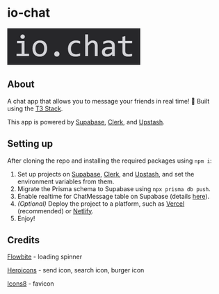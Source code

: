 # io-chat

![logo](docs/images/logo.png)

## About

A chat app that allows you to message your friends in real time! 📲
Built using the [T3 Stack](https://create.t3.gg/).

This app is powered by [Supabase](https://supabase.com/), [Clerk](https://clerk.com/), and [Upstash](https://upstash.com/).

## Setting up

After cloning the repo and installing the required packages using `npm i`:

1. Set up projects on [Supabase](https://supabase.com/), [Clerk](https://clerk.com/), and [Upstash](https://upstash.com/), and set the environment variables from them.
2. Migrate the Prisma schema to Supabase using `npx prisma db push`.
3. Enable realtime for ChatMessage table on Supabase (details [here](https://supabase.com/docs/guides/realtime/subscribing-to-database-changes)).
4. _(Optional)_ Deploy the project to a platform, such as [Vercel](https://vercel.com/) (recommended) or [Netlify](https://www.netlify.com/).
5. Enjoy!

## Credits

[Flowbite](https://flowbite.com/docs/components/spinner/) - loading spinner

[Heroicons](https://heroicons.com/) - send icon, search icon, burger icon

[Icons8](https://icons8.com/icon/13751/speech-bubble) - favicon
